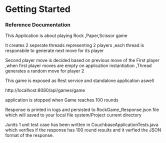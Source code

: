 # Getting Started

### Reference Documentation
This Application is about playing Rock ,Paper,Scissor game

It creates 2 seperate threads representing 2 players ,each thread is responsbile to generate next move for its player

Second player move is decided based on previous move of the First player ,when first player moves are empty on application instantiation ,Thread generates a random move for player 2

This game is exposed as Rest service  and  standalone application aswell

http://localhost:8080/api/games/game

application is stopped when Game reaches 100 rounds

Response is printed in logs and persisted to RockGame_Response.json file 
which will saved to your local file system/Project current directory

Junits
1 unit test case has been written in CouchbaseApplicationTests.java which verifies if the response has 100 round results
and it verfied the JSON format of the response.

